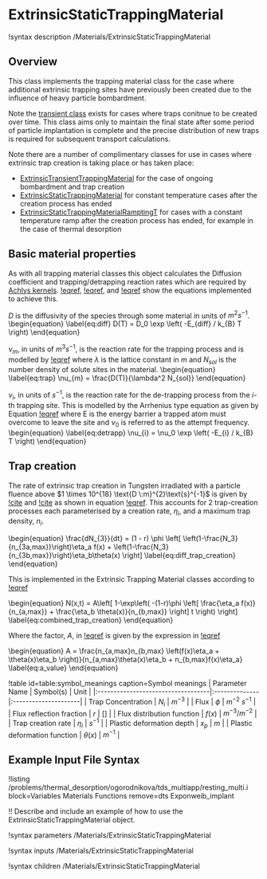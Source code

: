 # ExtrinsicStaticTrappingMaterial

!syntax description /Materials/ExtrinsicStaticTrappingMaterial

## Overview

This class implements the trapping material class for the case where additional extrinsic trapping sites
have previously been created due to the influence of heavy particle bombardment. 


Note the [transient class](source/materials/ExtrinsicTransientTrappingMaterial.md) exists for cases
where traps conitnue to be created over time. This class aims only to maintain the final state after
some period of particle implantation is complete and the precise distribution of new traps is required for
subsequent transport calculations.

Note there are a number of complimentary classes for use in cases where extrinsic trap creation is taking place or has taken place:

- [ExtrinsicTransientTrappingMaterial](source/materials/ExtrinsicTransientTrappingMaterial.md) for the case of ongoing bombardment and trap creation
- [ExtrinsicStaticTrappingMaterial](source/materials/ExtrinsicStaticTrappingMaterial.md) for constant temperature cases after the creation process has ended
- [ExtrinsicStaticTrappingMaterialRamptingT](source/materials/ExtrinsicStaticTrappingMaterialRampingT.md) for cases with a constant temperature ramp after the creation process has ended, for example in the case of thermal desorption


## Basic material properties

As with all trapping material classes this object calculates the Diffusion coefficient and
trapping/detrapping  reaction rates which are required by [Achlys kernels](source/kernels/index.md). [!eqref](eq:diff),
[!eqref](eq:trap), and [!eqref](eq:detrapp) show  the equations implemented to achieve this.

$D$ is the diffusivity of the species through some material in units of $m^{2}s^{-1}$.
\begin{equation}
\label{eq:diff}
D(T) = D_0 \exp \left( -E_{diff} / k_{B} T \right)
\end{equation}


$\nu_{m}$, in units of $m^{3}s^{-1}$, is the reaction rate for the trapping process and is modelled
by [!eqref](eq:trap) where $\lambda$ is the lattice constant in $m$ and $N_{sol}$ is the
number density of solute sites in the material.
\begin{equation}
\label{eq:trap}
\nu_{m} = \frac{D(T)}{\lambda^2 N_{sol}}
\end{equation}


$\nu_{i}$, in units of $s^{-1}$, is the reaction rate for the de-trapping process from the $i$-th
trapping site. This is modelled by the Arrhenius type equation as given by Equation [!eqref](eq:detrapp)
where E is the energy barrier a trapped atom must overcome to leave the site and $\nu_{0}$ is
referred to as the attempt frequency.
\begin{equation}
\label{eq:detrapp}
\nu_{i} = \nu_0 \exp \left( -E_{i} / k_{B} T \right)
\end{equation}


## Trap creation

The rate of extrinsic trap creation in Tungsten irradiated with a particle
fluence above $1 \times 10^{18} \text{D \:m}^{2}\text{s}^{-1}$ is given by
[!cite](BONNIN2015) and [!cite](OGOROD2003) as
shown in equation [!eqref](eq:diff_trap_creation). This accounts for 2 trap-creation processes
each parameterised by a creation rate, $\eta_i$, and a maximum trap density, $n_i$.

\begin{equation}
\frac{dN_{3}}{dt} = (1 - r) \phi \left[ \left(1-\frac{N_3}{n_{3a,max}}\right)\eta_a f(x) + \left(1-\frac{N_3}{n_{3b,max}}\right)\eta_b\theta(x) \right]
\label{eq:diff_trap_creation}
\end{equation}

This is implemented in the Extrinsic Trapping Material classes according to
[!eqref](eq:combined_trap_creation)

\begin{equation}
N(x,t) = A\left[ 1-\exp\left( -(1-r)\phi \left[ \frac{\eta_a f(x)}{n_{a,max}} + \frac{\eta_b \theta(x)}{n_{b,max}} \right] t \right) \right]
\label{eq:combined_trap_creation}
\end{equation}

Where the factor, $A$, in [!eqref](eq:combined_trap_creation) is given by the expression in
[!eqref](eq:a_value)

\begin{equation}
A = \frac{n_{a,max}n_{b,max} \left(f(x)\eta_a + \theta(x)\eta_b \right)}{n_{a,max}\theta(x)\eta_b + n_{b,max}f(x)\eta_a}
\label{eq:a_value}
\end{equation}

!table id=table:symbol_meanings caption=Symbol meanings
| Parameter Name                     | Symbol(s)     | Unit                 |
|:-----------------------------------|:--------------|:---------------------|
| Trap Concentration                 | $N_i$         | $m^{-3}$             |
| Flux                               | $\phi$        | $m^{-2}\:s^{-1}$     |
| Flux reflection fraction           | $r$           | $[]$                 |
| Flux distribution function         | $f(x)$        | $m^{-3} / m^{-2}$    |
| Trap creation rate                 | $\eta_{i}$    | $s^{-1}$             |
| Plastic deformation depth          | $x_p$         | $m$                  |
| Plastic deformation function       | $\theta(x)$     | $m^{-1}$           |

## Example Input File Syntax

!listing /problems/thermal_desorption/ogorodnikova/tds_multiapp/resting_multi.i  block=Variables Materials Functions remove=dts Exponweib_implant

!! Describe and include an example of how to use the ExtrinsicStaticTrappingMaterial object.

!syntax parameters /Materials/ExtrinsicStaticTrappingMaterial

!syntax inputs /Materials/ExtrinsicStaticTrappingMaterial

!syntax children /Materials/ExtrinsicStaticTrappingMaterial
